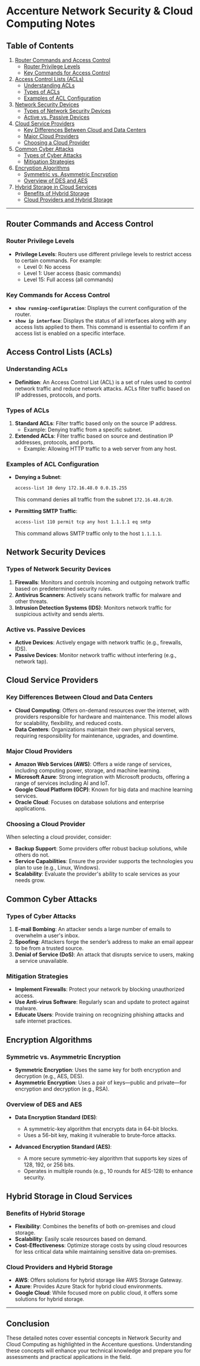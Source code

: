 
# Accenture Network Security & Cloud Computing Notes

## Table of Contents
1. [Router Commands and Access Control](#router-commands-and-access-control)
   - [Router Privilege Levels](#router-privilege-levels)
   - [Key Commands for Access Control](#key-commands-for-access-control)
2. [Access Control Lists (ACLs)](#access-control-lists-acls)
   - [Understanding ACLs](#understanding-acls)
   - [Types of ACLs](#types-of-acls)
   - [Examples of ACL Configuration](#examples-of-acl-configuration)
3. [Network Security Devices](#network-security-devices)
   - [Types of Network Security Devices](#types-of-network-security-devices)
   - [Active vs. Passive Devices](#active-vs-passive-devices)
4. [Cloud Service Providers](#cloud-service-providers)
   - [Key Differences Between Cloud and Data Centers](#key-differences-between-cloud-and-data-centers)
   - [Major Cloud Providers](#major-cloud-providers)
   - [Choosing a Cloud Provider](#choosing-a-cloud-provider)
5. [Common Cyber Attacks](#common-cyber-attacks)
   - [Types of Cyber Attacks](#types-of-cyber-attacks)
   - [Mitigation Strategies](#mitigation-strategies)
6. [Encryption Algorithms](#encryption-algorithms)
   - [Symmetric vs. Asymmetric Encryption](#symmetric-vs-asymmetric-encryption)
   - [Overview of DES and AES](#overview-of-des-and-aes)
7. [Hybrid Storage in Cloud Services](#hybrid-storage-in-cloud-services)
   - [Benefits of Hybrid Storage](#benefits-of-hybrid-storage)
   - [Cloud Providers and Hybrid Storage](#cloud-providers-and-hybrid-storage)

---

## Router Commands and Access Control

### Router Privilege Levels
- **Privilege Levels**: Routers use different privilege levels to restrict access to certain commands. For example:
  - Level 0: No access
  - Level 1: User access (basic commands)
  - Level 15: Full access (all commands)

### Key Commands for Access Control
- **`show running-configuration`**: Displays the current configuration of the router.
- **`show ip interface`**: Displays the status of all interfaces along with any access lists applied to them. This command is essential to confirm if an access list is enabled on a specific interface.

## Access Control Lists (ACLs)

### Understanding ACLs
- **Definition**: An Access Control List (ACL) is a set of rules used to control network traffic and reduce network attacks. ACLs filter traffic based on IP addresses, protocols, and ports.

### Types of ACLs
1. **Standard ACLs**: Filter traffic based only on the source IP address. 
   - Example: Denying traffic from a specific subnet.
2. **Extended ACLs**: Filter traffic based on source and destination IP addresses, protocols, and ports.
   - Example: Allowing HTTP traffic to a web server from any host.

### Examples of ACL Configuration
- **Denying a Subnet**:
  ```bash
  access-list 10 deny 172.16.48.0 0.0.15.255
  ```
  This command denies all traffic from the subnet `172.16.48.0/20`.

- **Permitting SMTP Traffic**:
  ```bash
  access-list 110 permit tcp any host 1.1.1.1 eq smtp
  ```
  This command allows SMTP traffic only to the host `1.1.1.1`.

## Network Security Devices

### Types of Network Security Devices
1. **Firewalls**: Monitors and controls incoming and outgoing network traffic based on predetermined security rules.
2. **Antivirus Scanners**: Actively scans network traffic for malware and other threats.
3. **Intrusion Detection Systems (IDS)**: Monitors network traffic for suspicious activity and sends alerts.

### Active vs. Passive Devices
- **Active Devices**: Actively engage with network traffic (e.g., firewalls, IDS).
- **Passive Devices**: Monitor network traffic without interfering (e.g., network tap).

## Cloud Service Providers

### Key Differences Between Cloud and Data Centers
- **Cloud Computing**: Offers on-demand resources over the internet, with providers responsible for hardware and maintenance. This model allows for scalability, flexibility, and reduced costs.
- **Data Centers**: Organizations maintain their own physical servers, requiring responsibility for maintenance, upgrades, and downtime.

### Major Cloud Providers
- **Amazon Web Services (AWS)**: Offers a wide range of services, including computing power, storage, and machine learning.
- **Microsoft Azure**: Strong integration with Microsoft products, offering a range of services including AI and IoT.
- **Google Cloud Platform (GCP)**: Known for big data and machine learning services.
- **Oracle Cloud**: Focuses on database solutions and enterprise applications.

### Choosing a Cloud Provider
When selecting a cloud provider, consider:
- **Backup Support**: Some providers offer robust backup solutions, while others do not.
- **Service Capabilities**: Ensure the provider supports the technologies you plan to use (e.g., Linux, Windows).
- **Scalability**: Evaluate the provider's ability to scale services as your needs grow.

## Common Cyber Attacks

### Types of Cyber Attacks
1. **E-mail Bombing**: An attacker sends a large number of emails to overwhelm a user's inbox.
2. **Spoofing**: Attackers forge the sender’s address to make an email appear to be from a trusted source.
3. **Denial of Service (DoS)**: An attack that disrupts service to users, making a service unavailable.

### Mitigation Strategies
- **Implement Firewalls**: Protect your network by blocking unauthorized access.
- **Use Anti-virus Software**: Regularly scan and update to protect against malware.
- **Educate Users**: Provide training on recognizing phishing attacks and safe internet practices.

## Encryption Algorithms

### Symmetric vs. Asymmetric Encryption
- **Symmetric Encryption**: Uses the same key for both encryption and decryption (e.g., AES, DES).
- **Asymmetric Encryption**: Uses a pair of keys—public and private—for encryption and decryption (e.g., RSA).

### Overview of DES and AES
- **Data Encryption Standard (DES)**: 
  - A symmetric-key algorithm that encrypts data in 64-bit blocks.
  - Uses a 56-bit key, making it vulnerable to brute-force attacks.
  
- **Advanced Encryption Standard (AES)**: 
  - A more secure symmetric-key algorithm that supports key sizes of 128, 192, or 256 bits.
  - Operates in multiple rounds (e.g., 10 rounds for AES-128) to enhance security.

## Hybrid Storage in Cloud Services

### Benefits of Hybrid Storage
- **Flexibility**: Combines the benefits of both on-premises and cloud storage.
- **Scalability**: Easily scale resources based on demand.
- **Cost-Effectiveness**: Optimize storage costs by using cloud resources for less critical data while maintaining sensitive data on-premises.

### Cloud Providers and Hybrid Storage
- **AWS**: Offers solutions for hybrid storage like AWS Storage Gateway.
- **Azure**: Provides Azure Stack for hybrid cloud environments.
- **Google Cloud**: While focused more on public cloud, it offers some solutions for hybrid storage.

---

## Conclusion
These detailed notes cover essential concepts in Network Security and Cloud Computing as highlighted in the Accenture questions. Understanding these concepts will enhance your technical knowledge and prepare you for assessments and practical applications in the field.
```